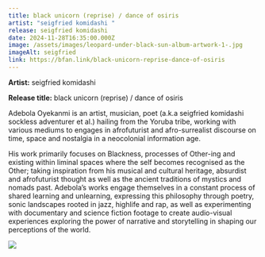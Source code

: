 ```yaml
---
title: black unicorn (reprise) / dance of osiris
artist: "seigfried komidashi "
release: seigfried komidashi
date: 2024-11-28T16:35:00.000Z
image: /assets/images/leopard-under-black-sun-album-artwork-1-.jpg
imageAlt: seigfried
link: https://bfan.link/black-unicorn-reprise-dance-of-osiris
---
```

**Artist:** seigfried komidashi

**Release title:** black unicorn (reprise) / dance of osiris

Adebola Oyekanmi is an artist, musician, poet (a.k.a seigfried komidashi sockless adventurer et al.) hailing from the Yoruba tribe, working with various mediums to engages in afrofuturist and afro-surrealist discourse on time, space and nostalgia in a neocolonial information age.

His work primarily focuses on Blackness, processes of Other-ing and existing within liminal spaces where the self becomes recognised as the Other; taking inspiration from his musical and cultural heritage, absurdist and afrofuturist thought as well as the ancient traditions of mystics and nomads past. Adebola’s works engage themselves in a constant process of shared learning and unlearning, expressing this philosophy through poetry, sonic landscapes rooted in jazz, highlife and rap, as well as experimenting with documentary and science fiction footage to create audio-visual experiences exploring the power of narrative and storytelling in shaping our perceptions of the world. 

![](/assets/images/seigfried-komidashi-press-pic-2-cred.-sarah-dattani-tucker-.jpg)
